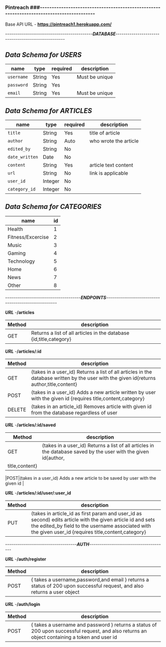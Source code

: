 ### Pintreach ###-----------------------------------------------------------------------------------------


Base API URL - **https://pintreach1.herokuapp.com/**



--------------------------------------------***DATABASE***----------------------------------------------------


***Data Schema for USERS***
------------------------

| name         | type   | required | description            |
| ------------ | ------ | -------- | --------------         |                                                      
| `username`   | String | Yes      | Must be unique         |
| `password`   | String | Yes      |                        |
| `email`      | String | Yes      | Must be unique         |



***Data Schema for ARTICLES***
------------------------


| name         | type   | required | description            |
| ------------ | ------ | -------- | --------------         |
| `title`      | String | Yes      | title of article       |
| `author`     | String | Auto     | who wrote the article  |
| `edited_by`  | String | No       |                        |
|`date_written`| Date   | No       |                        |
| `content`    | String | Yes      | article text content   |
| `url`        | String | No       | link is applicable     |
| `user_id`    | Integer| No       |                        |
| `category_id`| Integer| No       |                        |



***Data Schema for CATEGORIES***
------------------------
| name            |id| 
| ------------    |--| 
| Health          | 1|
|Fitness/Excercise| 2| 
| Music           | 3| 
| Gaming          | 4|
| Technology      | 5| 
| Home            | 6| 
| News            | 7| 
| Other           | 8|          


--------------------------------------***ENDPOINTS***-----------------------------------------------------


***URL*** -**/articles**

| Method | description |
|--------|------------------------------------------------------------------|
|GET |Returns a list of all articles in the database {id,title,category}|









***URL*** -**/articles/:id**

| Method | description |
|--------|------------------------------------------------------------------|
|GET |(takes in a user_id) Returns a list of all articles in the database written by the user with the given id{returns author,title,content}|
|POST|(takes in a user_id) Adds a new article written by user with the given id {requires title,content,category} |
|DELETE|(takes in an article_id) Removes article with given id from the database regardless of user







***URL*** -**/articles/:id/saved**



| Method | description |
|--------|------------------------------------------------------------------|
|GET |(takes in a user_id) Returns a list of all articles in the database saved by the user with the given id{author,
title,content}|

|POST|(takes in a user_id) Adds a new article to be saved  by user with the given id |








***URL*** -**/articles/:id/user/:user_id**


| Method | description |
|--------|------------------------------------------------------------------|
|PUT |(takes in article_id as first param and  user_id as second) edits article with the given article id and sets the edited_by field to the username associated with the given user_id {requires title,content,category}|








------------------------------------***AUTH***---------------------------------------

***URL*** -**/auth/register**

| Method | description |
|--------|------------------------------------------------------------------|
|POST |{ takes a username,password,and email } returns a status of 200 upon successful request, and also returns a user object 

***URL*** -**/auth/login**

| Method | description|
|--------|------------------------------------------------------------------|
|POST |{ takes a username and password } returns a status of 200 upon successful request, and also returns an object containing a token and user id

